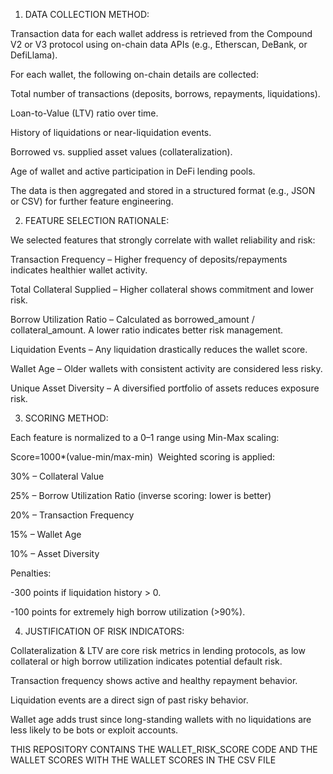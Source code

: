 1. DATA COLLECTION METHOD:

Transaction data for each wallet address is retrieved from the Compound V2 or V3 protocol using on-chain data APIs (e.g., Etherscan, DeBank, or DefiLlama).

For each wallet, the following on-chain details are collected:

Total number of transactions (deposits, borrows, repayments, liquidations).

Loan-to-Value (LTV) ratio over time.

History of liquidations or near-liquidation events.

Borrowed vs. supplied asset values (collateralization).

Age of wallet and active participation in DeFi lending pools.

The data is then aggregated and stored in a structured format (e.g., JSON or CSV) for further feature engineering.

2. FEATURE SELECTION RATIONALE:

We selected features that strongly correlate with wallet reliability and risk:

Transaction Frequency – Higher frequency of deposits/repayments indicates healthier wallet activity.

Total Collateral Supplied – Higher collateral shows commitment and lower risk.

Borrow Utilization Ratio – Calculated as borrowed_amount / collateral_amount. A lower ratio indicates better risk management.

Liquidation Events – Any liquidation drastically reduces the wallet score.

Wallet Age – Older wallets with consistent activity are considered less risky.

Unique Asset Diversity – A diversified portfolio of assets reduces exposure risk.

3. SCORING METHOD:

Each feature is normalized to a 0–1 range using Min-Max scaling:

Score=1000*(value-min/max-min)
​
Weighted scoring is applied:

30% – Collateral Value

25% – Borrow Utilization Ratio (inverse scoring: lower is better)

20% – Transaction Frequency

15% – Wallet Age

10% – Asset Diversity

Penalties:

-300 points if liquidation history > 0.

-100 points for extremely high borrow utilization (>90%).

4. JUSTIFICATION OF RISK INDICATORS:

Collateralization & LTV are core risk metrics in lending protocols, as low collateral or high borrow utilization indicates potential default risk.

Transaction frequency shows active and healthy repayment behavior.

Liquidation events are a direct sign of past risky behavior.

Wallet age adds trust since long-standing wallets with no liquidations are less likely to be bots or exploit accounts.

THIS REPOSITORY CONTAINS THE WALLET_RISK_SCORE CODE AND THE WALLET SCORES WITH THE WALLET SCORES IN THE CSV FILE

